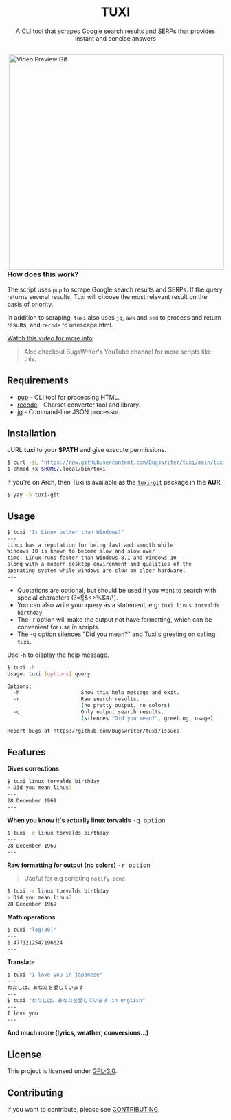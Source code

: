 <h1 align="center">TUXI</h1>
<p align="center">A CLI tool that scrapes Google search results and SERPs that provides instant and concise answers</p>

##  

<img src="https://i.ibb.co/sCwYpZ8/general.gif" alt="Video Preview Gif" align="right" width="500px"/>

### How does this work?

The script uses `pup` to scrape Google search results and SERPs.
If the query returns several results, Tuxi will choose the most 
relevant result on the basis of priority.

In addition to scraping, `tuxi` also uses `jq`, `awk` and `sed` 
to process and return results, and `recode` to unescape html.


[Watch this video for more info](https://youtu.be/E0J_IVrn1dg)
> Also checkout BugsWriter's YouTube channel for more scripts like this.

## Requirements

* [pup](https://github.com/ericchiang/pup) - CLI tool for processing HTML.
* [recode](https://github.com/rrthomas/recode) - Charset converter tool and library.
* [jq](https://github.com/stedolan/jq) - Command-line JSON processor.

## Installation

cURL **tuxi** to your **$PATH** and give execute permissions.

```sh
$ curl -sL "https://raw.githubusercontent.com/Bugswriter/tuxi/main/tuxi" -o $HOME/.local/bin/tuxi
$ chmod +x $HOME/.local/bin/tuxi
```

If you're on Arch, then Tuxi is available as the [`tuxi-git`](https://aur.archlinux.org/packages/tuxi-git/) package in the **AUR**.
```sh
$ yay -S tuxi-git
```

## Usage

```sh
$ tuxi "Is Linux better than Windows?"
---
Linux has a reputation for being fast and smooth while
Windows 10 is known to become slow and slow over
time. Linux runs faster than Windows 8.1 and Windows 10
along with a modern desktop environment and qualities of the
operating system while windows are slow on older hardware.
---
```
* Quotations are optional, but should be used if you want to search with special characters (?=!|&<>%$#/\\).
* You can also write your query as a statement, e.g: `tuxi linus torvalds birthday`.
* The -r option will make the output not have formatting, which can be convenient for use in scripts.
* The -q option silences "Did you mean?" and Tuxi's greeting on calling `tuxi`.

Use `-h` to display the help message.

```sh
$ tuxi -h
Usage: tuxi [options] query

Options:
  -h                    Show this help message and exit.
  -r                    Raw search results.
                        (no pretty output, no colors)
  -q                    Only output search results.
                        (silences "Did you mean?", greeting, usage)

Report bugs at https://github.com/Bugswriter/tuxi/issues.
```

## Features

**Gives corrections**
```sh
$ tuxi linux torvalds birthday
> Did you mean linus?
---
28 December 1969
---
```

**When you know it's actually linux torvalds** <kbd>-q option</kbd>
```sh
$ tuxi -q linux torvalds birthday
---
28 December 1969
---
```

**Raw formatting for output (no colors)** <kbd>-r option</kbd>
> Useful for e.g scripting `notify-send`.
```sh
$ tuxi -r linux torvalds birthday
> Did you mean linus?
28 December 1969
```

**Math operations**
```sh
$ tuxi "log(30)"
---
1.4771212547196624
---
```

**Translate**
```sh
$ tuxi "I love you in japanese"
---
わたしは、あなたを愛しています
---
$ tuxi "わたしは、あなたを愛しています in english"
---
I love you
---
```

**And much more (lyrics, weather, conversions...)**

## License

This project is licensed under [GPL-3.0](./LICENSE).

## Contributing

If you want to contribute, please see [CONTRIBUTING](./.github/ISSUE_TEMPLATE/CONTRIBUTING.md).

